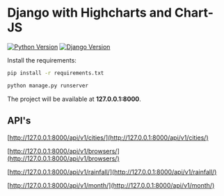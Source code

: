 # Django with Highcharts and Chart-JS

[![Python Version](https://img.shields.io/badge/python-3.8-brightgreen.svg)](https://python.org)
[![Django Version](https://img.shields.io/badge/django-3.2-brightgreen.svg)](https://djangoproject.com)

Install the requirements:

```bash
pip install -r requirements.txt
```

```bash
python manage.py runserver
```

The project will be available at **127.0.0.1:8000**.

## API's 
[http://127.0.0.1:8000/api/v1/cities/](http://127.0.0.1:8000/api/v1/cities/)

[http://127.0.0.1:8000/api/v1/browsers/](http://127.0.0.1:8000/api/v1/browsers/)

[http://127.0.0.1:8000/api/v1/rainfall/](http://127.0.0.1:8000/api/v1/rainfall/)

[http://127.0.0.1:8000/api/v1/month/](http://127.0.0.1:8000/api/v1/month/)
